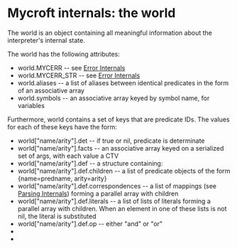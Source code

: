 # Mycroft internals: the world

The world is an object containing all meaningful information about the interpreter's internal state.

The world has the following attributes:

* world.MYCERR -- see [Error Internals](internals-err.md)
* world.MYCERR_STR -- see [Error Internals](internals-err.md)
* world.aliases -- a list of aliases between identical predicates in the form of an associative array
* world.symbols -- an associative array keyed by symbol name, for variables

Furthermore, world contains a set of keys that are predicate IDs. The values for each of these keys have the form:

* world["name/arity"].det -- if true or nil, predicate is determinate
* world["name/arity"].facts -- an associative array keyed on a serialized set of args, with each value a CTV
* world["name/arity"].def -- a structure containing:
* world["name/arity"].def.children -- a list of predicate objects of the form {name=predname, arity=arity}
* world["name/arity"].def.correspondences -- a list of mappings (see [Parsing Internals](internals-parsing.md)) forming a parallel array with children
* world["name/arity"].def.literals -- a list of lists of literals forming a parallel array with children. When an element in one of these lists is not nil, the literal is substituted
* world["name/arity"].def.op -- either "and" or "or"
* 
*  
